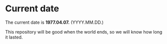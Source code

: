 # Current date

The current date is **1977.04.07.** (YYYY.MM.DD.)

This repository will be good when the world ends, so we will know how long it lasted.